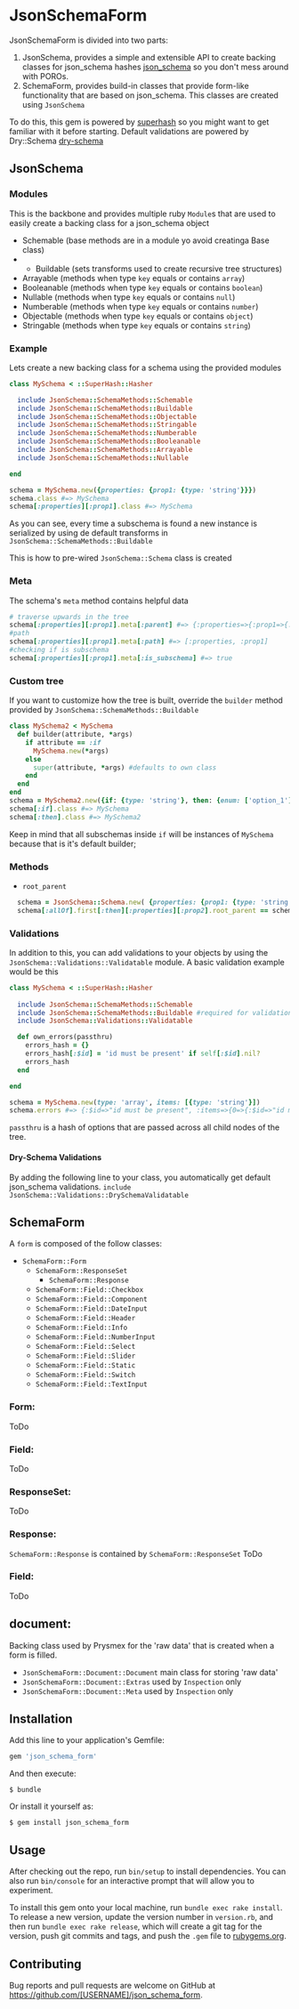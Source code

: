 # JsonSchemaForm

JsonSchemaForm is divided into two parts:
1) JsonSchema, provides a simple and extensible API to create backing classes for json_schema hashes [json_schema](https://json-schema.org/) so you don't mess around with POROs.
2) SchemaForm, provides build-in classes that provide form-like functionality that are based on json_schema. This classes are created using `JsonSchema`

To do this, this gem is powered by [superhash](https://github.com/prysmex/super_hash) so you might want to get familiar with it before starting.
Default validations are powered by Dry::Schema [dry-schema](https://dry-rb.org/gems/dry-schema)

## JsonSchema

### Modules

This is the backbone and provides multiple ruby `Module`s that are used to easily create a backing class for a json_schema object
- Schemable     (base methods are in a module yo avoid creatinga Base class)
- - Buildable     (sets transforms used to create recursive tree structures)
- Arrayable     (methods when type `key` equals or contains `array`)
- Booleanable   (methods when type `key` equals or contains `boolean`)
- Nullable      (methods when type `key` equals or contains `null`)
- Numberable    (methods when type `key` equals or contains `number`)
- Objectable    (methods when type `key` equals or contains `object`)
- Stringable    (methods when type `key` equals or contains `string`)

### Example

Lets create a new backing class for a schema using the provided modules
```ruby
class MySchema < ::SuperHash::Hasher

  include JsonSchema::SchemaMethods::Schemable
  include JsonSchema::SchemaMethods::Buildable
  include JsonSchema::SchemaMethods::Objectable
  include JsonSchema::SchemaMethods::Stringable
  include JsonSchema::SchemaMethods::Numberable
  include JsonSchema::SchemaMethods::Booleanable
  include JsonSchema::SchemaMethods::Arrayable
  include JsonSchema::SchemaMethods::Nullable

end

schema = MySchema.new({properties: {prop1: {type: 'string'}}})
schema.class #=> MySchema
schema[:properties][:prop1].class #=> MySchema
```
As you can see, every time a subschema is found a new instance is serialized by using de default transforms in `JsonSchema::SchemaMethods::Buildable`

This is how to pre-wired `JsonSchema::Schema` class is created

### Meta
The schema's `meta` method contains helpful data
```ruby
# traverse upwards in the tree
schema[:properties][:prop1].meta[:parent] #=> {:properties=>{:prop1=>{:type=>"string"}}}
#path
schema[:properties][:prop1].meta[:path] #=> [:properties, :prop1]
#checking if is subschema
schema[:properties][:prop1].meta[:is_subschema] #=> true
```

### Custom tree

If you want to customize how the tree is built, override the `builder` method provided by `JsonSchema::SchemaMethods::Buildable`
```ruby
class MySchema2 < MySchema
  def builder(attribute, *args)
    if attribute == :if
      MySchema.new(*args)
    else
      super(attribute, *args) #defaults to own class
    end
  end
end
schema = MySchema2.new({if: {type: 'string'}, then: {enum: ['option_1']}})
schema[:if].class #=> MySchema
schema[:then].class #=> MySchema2
```
Keep in mind that all subschemas inside `if` will be instances of `MySchema` because that is it's default builder;

### Methods

- `root_parent`
```ruby
  schema = JsonSchema::Schema.new( {properties: {prop1: {type: 'string'}}, allOf:[{if: {prop1: {const: 'test'}}, then: {properties: {prop2: {type: 'string'}}}}]} )
  schema[:allOf].first[:then][:properties][:prop2].root_parent == schema #=> true
```

### Validations
In addition to this, you can add validations to your objects by using the `JsonSchema::Validations::Validatable` module.
A basic validation example would be this

```ruby
class MySchema < ::SuperHash::Hasher
   
  include JsonSchema::SchemaMethods::Schemable
  include JsonSchema::SchemaMethods::Buildable #required for validations
  include JsonSchema::Validations::Validatable

  def own_errors(passthru)
    errors_hash = {}
    errors_hash[:$id] = 'id must be present' if self[:$id].nil?
    errors_hash
  end

end

schema = MySchema.new(type: 'array', items: [{type: 'string'}])
schema.errors #=> {:$id=>"id must be present", :items=>{0=>{:$id=>"id must be present"}}}
```

`passthru` is a hash of options that are passed across all child nodes of the tree.

#### Dry-Schema Validations

By adding the following line to your class, you automatically get default json_schema validations.
`include JsonSchema::Validations::DrySchemaValidatable`

## SchemaForm

A `form` is composed of the follow classes:
- `SchemaForm::Form`
  - `SchemaForm::ResponseSet`
    - `SchemaForm::Response`
  - `SchemaForm::Field::Checkbox`
  - `SchemaForm::Field::Component`
  - `SchemaForm::Field::DateInput`
  - `SchemaForm::Field::Header`
  - `SchemaForm::Field::Info`
  - `SchemaForm::Field::NumberInput`
  - `SchemaForm::Field::Select`
  - `SchemaForm::Field::Slider`
  - `SchemaForm::Field::Static`
  - `SchemaForm::Field::Switch`
  - `SchemaForm::Field::TextInput`

### Form:
 ToDo
 
### Field:
 ToDo
### ResponseSet:
 ToDo
### Response:
`SchemaForm::Response` is contained by `SchemaForm::ResponseSet`
 ToDo

### Field:
 ToDo
 
## document:
Backing class used by Prysmex for the 'raw data' that is created when a form is filled.
 - `JsonSchemaForm::Document::Document` main class for storing 'raw data'
 - `JsonSchemaForm::Document::Extras` used by `Inspection` only
 - `JsonSchemaForm::Document::Meta` used by `Inspection` only

## Installation

Add this line to your application's Gemfile:

```ruby
gem 'json_schema_form'
```

And then execute:

    $ bundle

Or install it yourself as:

    $ gem install json_schema_form

## Usage




After checking out the repo, run `bin/setup` to install dependencies. You can also run `bin/console` for an interactive prompt that will allow you to experiment.

To install this gem onto your local machine, run `bundle exec rake install`. To release a new version, update the version number in `version.rb`, and then run `bundle exec rake release`, which will create a git tag for the version, push git commits and tags, and push the `.gem` file to [rubygems.org](https://rubygems.org).

## Contributing

Bug reports and pull requests are welcome on GitHub at https://github.com/[USERNAME]/json_schema_form.
